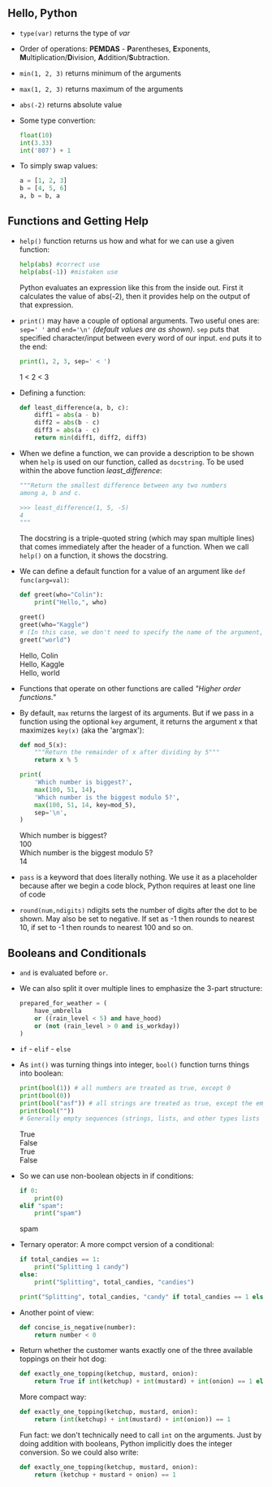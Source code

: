 ## Hello, Python

- `type(var)` returns the type of *var*

- Order of operations: **PEMDAS** - **P**arentheses, **E**xponents, **M**ultiplication/**D**ivision, **A**ddition/**S**ubtraction.

- `min(1, 2, 3)` returns minimum of the arguments

- `max(1, 2, 3)` returns maximum of the arguments

- `abs(-2)` returns absolute value

- Some type convertion:
    ```python
    float(10)
    int(3.33)
    int('807') + 1
    ```

- To simply swap values:
    ```python
    a = [1, 2, 3]
    b = [4, 5, 6]
    a, b = b, a 
    ```

## Functions and Getting Help

- `help()` function returns us how and what for we can use a given function:
    ```python
    help(abs) #correct use
    help(abs(-1)) #mistaken use
    ```
    Python evaluates an expression like this from the inside out. First it calculates the value of abs(-2), then it provides help on the output of that expression.
    
- `print()` may have a couple of optional arguments. Two useful ones are: `sep=' '` and `end='\n'` *(default values are as shown)*. `sep` puts that specified character/input between every word of our input. `end` puts it to the end:
    ```python
    print(1, 2, 3, sep=' < ')
    ```
    1 < 2 < 3

- Defining a function:
    ```python
    def least_difference(a, b, c):
        diff1 = abs(a - b)
        diff2 = abs(b - c)
        diff3 = abs(a - c)
        return min(diff1, diff2, diff3)
    ```
    
- When we define a function, we can provide a description to be shown when `help` is used on our function, called as `docstring`. To be used within the above function *least_difference*:
    ```python
    """Return the smallest difference between any two numbers
    among a, b and c.
    
    >>> least_difference(1, 5, -5)
    4
    """
    ```
    The docstring is a triple-quoted string (which may span multiple lines) that comes immediately after the header of a function. When we call `help()` on a function, it shows the docstring.
    
- We can define a default function for a value of an argument like `def func(arg=val)`:
    ```python
    def greet(who="Colin"):
        print("Hello,", who)
    
    greet()
    greet(who="Kaggle")
    # (In this case, we don't need to specify the name of the argument, because it's unambiguous.)
    greet("world")
    ```
    Hello, Colin  
    Hello, Kaggle  
    Hello, world  
    
- Functions that operate on other functions are called *"Higher order functions."*

- By default, `max` returns the largest of its arguments. But if we pass in a function using the optional `key` argument, it returns the argument x that maximizes `key(x)` (aka the 'argmax'):
    ```python
    def mod_5(x):
        """Return the remainder of x after dividing by 5"""
        return x % 5

    print(
        'Which number is biggest?',
        max(100, 51, 14),
        'Which number is the biggest modulo 5?',
        max(100, 51, 14, key=mod_5),
        sep='\n',
    )
    ```
    Which number is biggest?  
    100  
    Which number is the biggest modulo 5?  
    14
    
- `pass` is a keyword that does literally nothing. We use it as a placeholder because after we begin a code block, Python requires at least one line of code

- `round(num,ndigits)` ndigits sets the number of digits after the dot to be shown. May also be set to negative. If set as -1 then rounds to nearest 10, if set to -1 then rounds to nearest 100 and so on.

## Booleans and Conditionals

- `and` is evaluated before `or`.

- We can also split it over multiple lines to emphasize the 3-part structure:
    ```python
    prepared_for_weather = (
        have_umbrella 
        or ((rain_level < 5) and have_hood) 
        or (not (rain_level > 0 and is_workday))
    )
    ```

- `if` - `elif` - `else`

- As `int()` was turning things into integer, `bool()` function turns things into boolean:
    ```python
    print(bool(1)) # all numbers are treated as true, except 0
    print(bool(0))
    print(bool("asf")) # all strings are treated as true, except the empty string ""
    print(bool(""))
    # Generally empty sequences (strings, lists, and other types lists and tuples) are "falsey" and the rest are "truthy"
    ```
    True  
    False  
    True  
    False

- So we can use non-boolean objects in if conditions:
    ```python
    if 0:
        print(0)
    elif "spam":
        print("spam")
    ```
    spam

- Ternary operator: A more compct version of a conditional:
    ```python
    if total_candies == 1:
        print("Splitting 1 candy")
    else:
        print("Splitting", total_candies, "candies")
    ```
    ```python
    print("Splitting", total_candies, "candy" if total_candies == 1 else "candies")
    ```

- Another point of view:
    ```python
    def concise_is_negative(number):
        return number < 0
    ```

- Return whether the customer wants exactly one of the three available toppings on their hot dog:  
    ```python
    def exactly_one_topping(ketchup, mustard, onion):
        return True if int(ketchup) + int(mustard) + int(onion) == 1 else False
    ```
    More compact way:
    ```python
    def exactly_one_topping(ketchup, mustard, onion):
        return (int(ketchup) + int(mustard) + int(onion)) == 1
    ```
    Fun fact: we don't technically need to call `int` on the arguments. Just by doing addition with booleans, Python implicitly does the integer conversion. So we could also write:
    ```python
    def exactly_one_topping(ketchup, mustard, onion):
        return (ketchup + mustard + onion) == 1
    ```